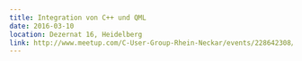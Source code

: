 ```yaml
---
title: Integration von C++ und QML
date: 2016-03-10
location: Dezernat 16, Heidelberg
link: http://www.meetup.com/C-User-Group-Rhein-Neckar/events/228642308/
---
```

